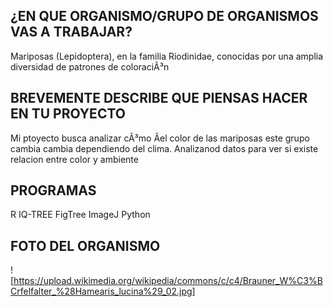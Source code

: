 ## ¿EN QUE ORGANISMO/GRUPO DE ORGANISMOS VAS A TRABAJAR?
Mariposas (Lepidoptera), en la familia Riodinidae, conocidas por una amplia
diversidad de patrones de coloraciÃ³n

## BREVEMENTE DESCRIBE QUE PIENSAS HACER EN TU PROYECTO
Mi ptoyecto busca analizar cÃ³mo Ãel color de las mariposas  este grupo cambia
cambia dependiendo del clima. Analizanod datos para ver si existe relacion entre
color y ambiente

## PROGRAMAS
R
IQ-TREE
FigTree
ImageJ
Python

## FOTO DEL ORGANISMO
![https://upload.wikimedia.org/wikipedia/commons/c/c4/Brauner_W%C3%BCrfelfalter_%28Hamearis_lucina%29_02.jpg]

